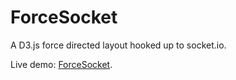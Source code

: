 ForceSocket
===========

A D3.js force directed layout hooked up to socket.io.

Live demo: [ForceSocket](http://hacktivate.org:1339/force).
